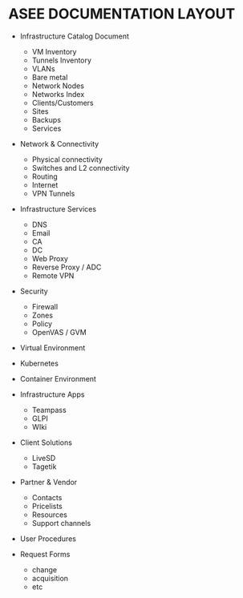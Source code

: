 # ASEE DOCUMENTATION LAYOUT


- Infrastructure Catalog Document

    - VM Inventory
    - Tunnels Inventory
    - VLANs
    - Bare metal
    - Network Nodes
    - Networks Index
    - Clients/Customers
    - Sites
    - Backups
    - Services


- Network & Connectivity
    - Physical connectivity
    - Switches and L2 connectivity
    - Routing
    - Internet
    - VPN Tunnels

- Infrastructure Services
    - DNS
    - Email
    - CA
    - DC
    - Web Proxy
    - Reverse Proxy / ADC
    - Remote VPN

- Security
    - Firewall
    - Zones
    - Policy
    - OpenVAS / GVM

- Virtual Environment

- Kubernetes

- Container Environment

- Infrastructure Apps
    - Teampass
    - GLPI
    - WIki
    
- Client Solutions
    - LiveSD
    - Tagetik

- Partner & Vendor
    - Contacts
    - Pricelists
    - Resources
    - Support channels 

- User Procedures

- Request Forms
    - change
    - acquisition
    - etc


